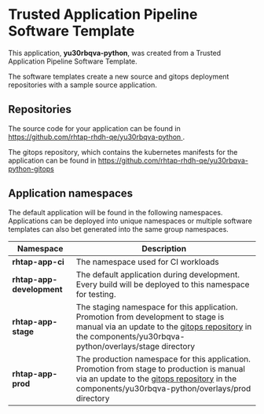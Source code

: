 # Trusted Application Pipeline Software Template

This application, **yu30rbqva-python**, was created from a Trusted Application Pipeline Software Template.

The software templates create a new source and gitops deployment repositories with a sample source application. 

## Repositories

The source code for your application can be found in [https://github.com/rhtap-rhdh-qe/yu30rbqva-python ](https://github.com/rhtap-rhdh-qe/yu30rbqva-python ).
 
The gitops repository, which contains the kubernetes manifests for the application can be found in 
[https://github.com/rhtap-rhdh-qe/yu30rbqva-python-gitops ](https://github.com/rhtap-rhdh-qe/yu30rbqva-python-gitops ) 

## Application namespaces 

The default application will be found in the following namespaces. Applications can be deployed into unique namespaces or multiple software templates can also bet generated into the same group namespaces.  

|  Namespace   |  Description   |  
| -------- | -------- |
| **rhtap-app-ci** | The namespace used for CI workloads |
| **rhtap-app-development** | The default application during development. Every build will be deployed to this namespace for testing. |
| **rhtap-app-stage** | The staging namespace for this application. Promotion from development to stage is manual via an update to the [gitops repository](https://github.com/rhtap-rhdh-qe/yu30rbqva-python-gitops ) in the components/yu30rbqva-python/overlays/stage directory |
| **rhtap-app-prod** | The production namespace for this application. Promotion from stage to production is manual via an update to the [gitops repository](https://github.com/rhtap-rhdh-qe/yu30rbqva-python-gitops ) in the components/yu30rbqva-python/overlays/prod directory |